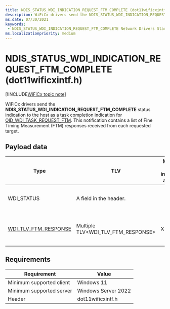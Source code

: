 ```yaml
---
title: NDIS_STATUS_WDI_INDICATION_REQUEST_FTM_COMPLETE (dot11wificxintf.h)
description: WiFiCx drivers send the NDIS_STATUS_WDI_INDICATION_REQUEST_FTM_COMPLETE indication to the host as a task completion indication for OID_WDI_TASK_REQUEST_FTM.
ms.date: 07/30/2021
keywords:
 - NDIS_STATUS_WDI_INDICATION_REQUEST_FTM_COMPLETE Network Drivers Starting with Windows Vista
ms.localizationpriority: medium
---
```


# NDIS_STATUS_WDI_INDICATION_REQUEST_FTM_COMPLETE (dot11wificxintf.h)

[!INCLUDE[WiFiCx topic note](../includes/wificx-version-warning.md)]

WiFiCx drivers send the **NDIS_STATUS_WDI_INDICATION_REQUEST_FTM_COMPLETE** status indication to the host as a task completion indication for [OID_WDI_TASK_REQUEST_FTM](oid-wdi-task-request-ftm.md). This notification contains a list of Fine Timing Measurement (FTM) responses received from each requested target.

## Payload data

| Type | TLV | Multiple TLV instances allowed | Optional | Description |
| --- | --- |--- | --- | --- |
| WDI_STATUS | A field in the header.  |   | |The general completion status of the event. |
| [WDI_TLV_FTM_RESPONSE](wdi-tlv-ftm-response.md) | Multiple TLV\<WDI_TLV_FTM_RESPONSE> | X |   | A list of FTM responses for each target. |

## Requirements

|Requirement|Value|
|--- |--- |
|Minimum supported client|Windows 11|
|Minimum supported server|Windows Server 2022|
|Header|dot11wificxintf.h|

